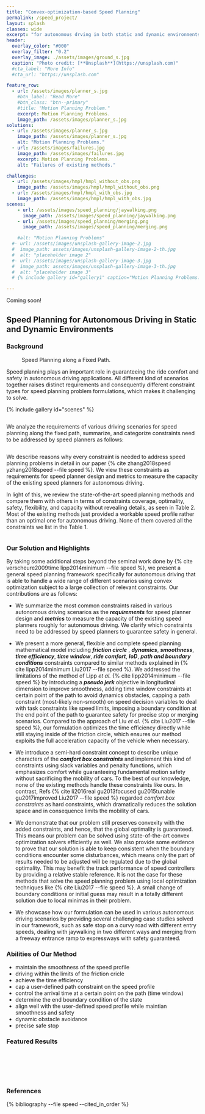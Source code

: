 ```yaml
---
title: "Convex-optimization-based Speed Planning"
permalink: /speed_project/
layout: splash
classes: wide
excerpt: "for autonomous drving in both static and dynamic environments."
header:
  overlay_color: "#000"
  overlay_filter: "0.2"
  overlay_image: ./assets/images/ground_s.jpg
  caption: "Photo credit: [**Unsplash**](https://unsplash.com)"
  #cta_label: "More Info"
  #cta_url: "https://unsplash.com"

feature_row:
  - url: /assets/images/planner_s.jpg
    #btn_label: "Read More"
    #btn_class: "btn--primary"
    #title: "Motion Planning Problem."
    excerpt: Motion Planning Problems.
    image_path: /assets/images/planner_s.jpg
solutions:
  - url: /assets/images/planner_s.jpg
    image_path: /assets/images/planner_s.jpg
    alt: "Motion Planning Problems."
  - url: /assets/images/failures.jpg
    image_path: /assets/images/failures.jpg
    excerpt: Motion Planning Problems.
    alt: "Failures of existing methods."

challenges:
  - url: /assets/images/hmpl/hmpl_without_obs.png
    image_path: /assets/images/hmpl/hmpl_without_obs.png
  - url: /assets/images/hmpl/hmpl_with_obs.jpg
    image_path: /assets/images/hmpl/hmpl_with_obs.jpg
scenes:
    - url: /assets/images/speed_planning/jaywalking.png
      image_path: /assets/images/speed_planning/jaywalking.png
    - url: /assets/images/speed_planning/merging.png
      image_path: /assets/images/speed_planning/merging.png

    #alt: "Motion Planning Problems"
  #- url: /assets/images/unsplash-gallery-image-2.jpg
  #  image_path: assets/images/unsplash-gallery-image-2-th.jpg
  #  alt: "placeholder image 2"
  #- url: /assets/images/unsplash-gallery-image-3.jpg
  #  image_path: assets/images/unsplash-gallery-image-3-th.jpg
  #  alt: "placeholder image 3"
  # {% include gallery id="gallery1" caption="Motion Planning Problems." %}

---
```

Coming soon!

## Speed Planning for Autonomous Driving in Static and Dynamic Environments

### Background
<figure style="width: 600px" class="align-center">
  <img src="{{ site.url }}{{ site.baseurl }}/assets/images/speed_planning/problem_demo.png" alt="">
  <figcaption>Speed Planning along a Fixed Path.</figcaption>
</figure>
Speed planning plays an important role in guaranteeing the ride comfort and safety in autonomous driving applications. All different kind of scenarios together raises distinct requirements and consequently different constraint types for speed planning problem formulations, which makes it challenging to solve.

{% include gallery id="scenes" %}

  <figure style="width: 500px" class="align-center">
    <img src="{{ site.url }}{{ site.baseurl }}/assets/images/speed_planning/cross.png" alt="">
    <figcaption></figcaption>
  </figure>

We analyze the requirements of various driving scenarios for speed planning along the fixed path, summarize, and categorize constraints need to be addressed by speed planners as follows:
<figure style="width: 1000px" class="align-center">
  <img src="{{ site.url }}{{ site.baseurl }}/assets/images/speed_planning/constraint_type.png" alt="">
  <figcaption></figcaption>
</figure>

We describe reasons why every constraint is needed to address speed planning problems in detail in our paper {% cite zhang2018speed yzhang2018speed --file speed %}. We view these constraints as requirements for speed planner design and metrics to measure the capacity of the existing speed planners for autonomous driving.

In light of this, we review the state-of-the-art speed planning methods and compare them with others in terms of constraints coverage, optimality, safety, flexibility, and capacity without revealing details, as seen in Table 2. Most of the existing methods just provided a workable speed profile rather than an optimal one for autonomous driving.  None of them covered all the constraints we list in the Table 1.
<figure style="width: 1000px" class="align-center">
  <img src="{{ site.url }}{{ site.baseurl }}/assets/images/speed_planning/capacity.png" alt="">
  <figcaption></figcaption>
</figure>

### Our Solution and Highlights

By taking some additional steps beyond the seminal work done by {% cite verscheure2009time  lipp2014minimum --file speed %}, we present a general speed planning framework specifically for autonomous driving that is able to handle a wide range of different scenarios using convex optimization subject to a large collection of relevant constraints. Our contributions are as follows:
*  We summarize the most common constraints raised in various autonomous driving scenarios as the ***requirements*** for speed planner design and ***metrics*** to measure the capacity of the existing speed planners roughly for autonomous driving. We clarify which constraints need to be addressed by speed planners to guarantee safety in general.

* We present a more general, flexible and complete speed planning mathematical model including ***friction circle*** , ***dynamics***, ***smoothness***, ***time efficiency***, ***time window***, ***ride comfort***, ***IoD***, ***path and boundary conditions*** constraints compared to similar methods explained in {% cite lipp2014minimum Liu2017 --file speed %}. We addressed the limitations of the method of Lipp *et al.* {% cite lipp2014minimum --file speed %} by introducing a ***pseudo jerk*** objective in longitudinal dimension to improve smoothness, adding time window constraints at certain point of the path to avoid dynamics obstacles, capping a path constraint (most-likely non-smooth) on speed decision variables to deal with task constraints like speed limits, imposing a boundary condition at the end point of the path to guarantee safety for precise stop or merging scenarios. Compared to the approach of Liu *et al.* {% cite Liu2017 --file speed %}, our formulation optimizes the time efficiency directly while still staying inside of the friction circle, which ensures our method exploits the full acceleration capacity of the vehicle when necessary.  

*  We introduce a semi-hard constraint concept to describe unique characters of the ***comfort box constraints*** and implement this kind of constraints using slack variables and penalty functions, which emphasizes comfort while guaranteeing fundamental motion safety without sacrificing the mobility of cars.  To the best of our knowledge, none of the existing methods handle these constraints like ours. In contrast, Refs {% cite li2016real gu2013focused gu2015tunable gu2017improved Liu2017  --file speed %} regarded *comfort box constraints* as hard constraints, which dramatically reduces the solution space and in consequence limits the mobility of cars.

*  We demonstrate that our problem still preserves convexity with the added constraints, and hence, that the global optimality is guaranteed.  This means our problem can be solved using state-of-the-art convex optimization solvers efficiently as well.  We also provide some evidence to prove that our solution is able to keep consistent when the boundary conditions encounter some disturbances, which means only the part of results needed to be adjusted will be regulated due to the global optimality. This may benefit the track performance of speed controllers by providing a relative stable reference.  It is not the case for these methods that solve the speed planning problem using local optimization techniques like {% cite Liu2017 --file speed %}. A small change of boundary conditions or initial guess may result in a totally different solution due to local minimas in their problem.

*  We showcase how our formulation can be used in various autonomous driving scenarios by providing several challenging case studies solved in our framework, such as safe stop on a curvy road with different entry speeds, dealing with jaywalking in two different ways and merging from a freeway entrance ramp to expressways with safety guaranteed.



### Abilities of Our Method
* maintain the smoothness of the speed profile  
* driving within the limits of the friction cricle
* achieve the time efficiency
* cap a user-defined path constraint on the speed profile
* control the arrival time at a certain point on the path (time window)
* determine the end boundary condition of the state
* align well with the user-defined speed profile while maintian smoothness and safety
* dynamic obstacle avoidance
* precise safe stop


### Featured Results

<figure style="width: 1000px" class="align-center">
  <img src="{{ site.url }}{{ site.baseurl }}/assets/images/speed_planning/smoothness.png" alt="">
  <figcaption></figcaption>
</figure>

<figure style="width: 1000px" class="align-center">
  <img src="{{ site.url }}{{ site.baseurl }}/assets/images/speed_planning/boundary_condition.png" alt="">
  <figcaption></figcaption>
</figure>
<figure style="width: 1000px" class="align-center">
  <img src="{{ site.url }}{{ site.baseurl }}/assets/images/speed_planning/path_constraint.png" alt="">
  <figcaption></figcaption>
</figure>

<figure style="width: 1000px" class="align-center">
  <img src="{{ site.url }}{{ site.baseurl }}/assets/images/speed_planning/task_constraint.png" alt="">
  <figcaption></figcaption>
</figure>

<figure style="width: 800px" class="align-center">
  <img src="{{ site.url }}{{ site.baseurl }}/assets/images/speed_planning/semi_hard.png" alt="">
  <figcaption></figcaption>
</figure>

<figure style="width: 1000px" class="align-center">
  <img src="{{ site.url }}{{ site.baseurl }}/assets/images/speed_planning/result_jay.png" alt="">
  <figcaption></figcaption>
</figure>


### References

{% bibliography --file speed --cited_in_order %}
